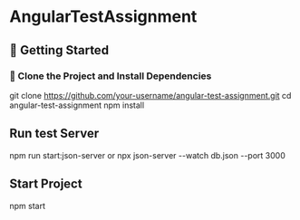 # AngularTestAssignment

## 🚀 Getting Started

### 📁 Clone the Project and Install Dependencies

git clone https://github.com/your-username/angular-test-assignment.git
cd angular-test-assignment
npm install

## Run test Server

npm run start:json-server
or
npx json-server --watch db.json --port 3000

## Start Project

npm start
